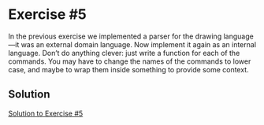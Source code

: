 # Exercise #5

In the previous exercise we implemented a parser for the drawing language—it was an external domain language. 
Now implement it again as an internal language. Don’t do anything clever: just write a function for each of the commands. 
You may have to change the names of the commands to lower case, and maybe to wrap them inside something to provide some context.

## Solution

[Solution to Exercise #5](https://github.com/AnneH20/Notes/blob/main/src/main/kotlin/turtle/Exercise5.kt)

